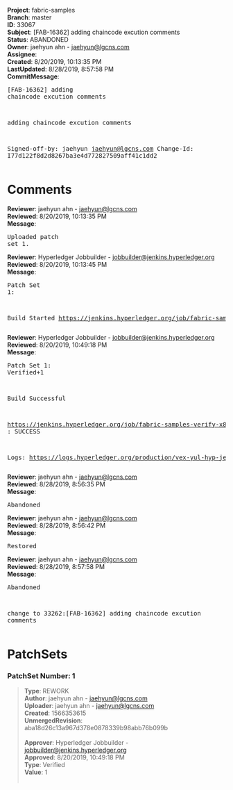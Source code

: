 <strong>Project</strong>: fabric-samples<br><strong>Branch</strong>: master<br><strong>ID</strong>: 33067<br><strong>Subject</strong>: [FAB-16362] adding chaincode excution comments<br><strong>Status</strong>: ABANDONED<br><strong>Owner</strong>: jaehyun ahn - jaehyun@lgcns.com<br><strong>Assignee</strong>:<br><strong>Created</strong>: 8/20/2019, 10:13:35 PM<br><strong>LastUpdated</strong>: 8/28/2019, 8:57:58 PM<br><strong>CommitMessage</strong>:<br><pre>[FAB-16362] adding chaincode excution comments

adding chaincode excution comments

Signed-off-by: jaehyun <jaehyun@lgcns.com>
Change-Id: I77d122f8d2d8267ba3e4d772827509aff41c1dd2
</pre><h1>Comments</h1><strong>Reviewer</strong>: jaehyun ahn - jaehyun@lgcns.com<br><strong>Reviewed</strong>: 8/20/2019, 10:13:35 PM<br><strong>Message</strong>: <pre>Uploaded patch set 1.</pre><strong>Reviewer</strong>: Hyperledger Jobbuilder - jobbuilder@jenkins.hyperledger.org<br><strong>Reviewed</strong>: 8/20/2019, 10:13:45 PM<br><strong>Message</strong>: <pre>Patch Set 1:

Build Started https://jenkins.hyperledger.org/job/fabric-samples-verify-x86_64/497/</pre><strong>Reviewer</strong>: Hyperledger Jobbuilder - jobbuilder@jenkins.hyperledger.org<br><strong>Reviewed</strong>: 8/20/2019, 10:49:18 PM<br><strong>Message</strong>: <pre>Patch Set 1: Verified+1

Build Successful 

https://jenkins.hyperledger.org/job/fabric-samples-verify-x86_64/497/ : SUCCESS

Logs: https://logs.hyperledger.org/production/vex-yul-hyp-jenkins-3/fabric-samples-verify-x86_64/497</pre><strong>Reviewer</strong>: jaehyun ahn - jaehyun@lgcns.com<br><strong>Reviewed</strong>: 8/28/2019, 8:56:35 PM<br><strong>Message</strong>: <pre>Abandoned</pre><strong>Reviewer</strong>: jaehyun ahn - jaehyun@lgcns.com<br><strong>Reviewed</strong>: 8/28/2019, 8:56:42 PM<br><strong>Message</strong>: <pre>Restored</pre><strong>Reviewer</strong>: jaehyun ahn - jaehyun@lgcns.com<br><strong>Reviewed</strong>: 8/28/2019, 8:57:58 PM<br><strong>Message</strong>: <pre>Abandoned

change to 33262:[FAB-16362] adding chaincode excution comments</pre><h1>PatchSets</h1><h3>PatchSet Number: 1</h3><blockquote><strong>Type</strong>: REWORK<br><strong>Author</strong>: jaehyun ahn - jaehyun@lgcns.com<br><strong>Uploader</strong>: jaehyun ahn - jaehyun@lgcns.com<br><strong>Created</strong>: 1566353615<br><strong>UnmergedRevision</strong>: aba18d26c13a967d378e0878339b98abb76b099b<br><br><strong>Approver</strong>: Hyperledger Jobbuilder - jobbuilder@jenkins.hyperledger.org<br><strong>Approved</strong>: 8/20/2019, 10:49:18 PM<br><strong>Type</strong>: Verified<br><strong>Value</strong>: 1<br><br></blockquote>